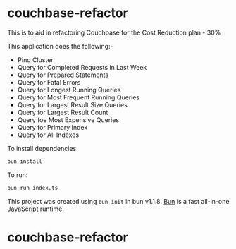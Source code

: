 # couchbase-refactor

This is to aid in refactoring Couchbase for the Cost Reduction plan - 30%

This application does the following:-

- Ping Cluster
- Query for Completed Requests in Last Week
- Query for Prepared Statements
- Query for Fatal Errors
- Query for Longest Running Queries
- Query for Most Frequent Running Queries
- Query for Largest Result Size Queries
- Query for Largest Result Count 
- Query foe Most Expensive Queries
- Query for Primary Index
- Query for All Indexes

To install dependencies:

```bash
bun install
```

To run:

```bash
bun run index.ts
```

This project was created using `bun init` in bun v1.1.8. [Bun](https://bun.sh) is a fast all-in-one JavaScript runtime.
# couchbase-refactor

